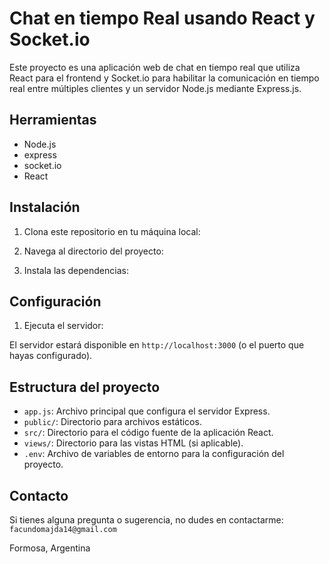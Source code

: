 # Chat en tiempo Real usando React y Socket.io

Este proyecto es una aplicación web de chat en tiempo real que utiliza React para el frontend y Socket.io para habilitar la comunicación en tiempo real entre múltiples clientes y un servidor Node.js mediante Express.js.

## Herramientas

- Node.js
- express
- socket.io
- React

## Instalación

1. Clona este repositorio en tu máquina local:

2. Navega al directorio del proyecto:

3. Instala las dependencias:

## Configuración

1. Ejecuta el servidor:

El servidor estará disponible en `http://localhost:3000` (o el puerto que hayas configurado).

## Estructura del proyecto

- `app.js`: Archivo principal que configura el servidor Express.
- `public/`: Directorio para archivos estáticos.
- `src/`: Directorio para el código fuente de la aplicación React.
- `views/`: Directorio para las vistas HTML (si aplicable).
- `.env`: Archivo de variables de entorno para la configuración del proyecto.

## Contacto

Si tienes alguna pregunta o sugerencia, no dudes en contactarme: `facundomajda14@gmail.com`

Formosa, Argentina
